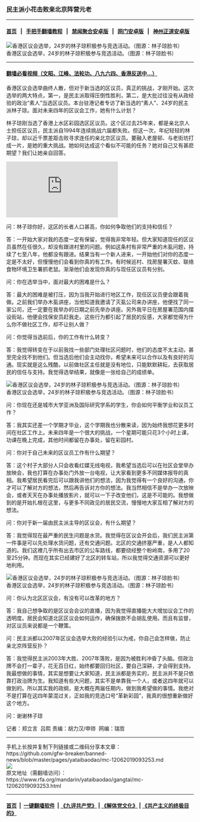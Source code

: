 ### 民主派小花击败亲北京阵营元老 
------------------------

#### [首页](https://github.com/gfw-breaker/banned-news/blob/master/README.md) &nbsp;&nbsp;|&nbsp;&nbsp; [手把手翻墙教程](https://github.com/gfw-breaker/guides/wiki) &nbsp;&nbsp;|&nbsp;&nbsp; [禁闻聚合安卓版](https://github.com/gfw-breaker/bn-android) &nbsp;&nbsp;|&nbsp;&nbsp; [网门安卓版](https://github.com/oGate2/oGate) &nbsp;&nbsp;|&nbsp;&nbsp; [神州正道安卓版](https://github.com/SzzdOgate/update) 



<div id="headerimg">
 <img alt="香港区议会选举，24岁的林子琼积极参与竞选活动。（图源：林子琼脸书） " src="https://www.rfa.org/mandarin/yataibaodao/gangtai/mc-12062019093253.html/21764830_287717498396755_6003724300484935856_n.jpg/@@images/2e9c8049-f6b5-42c4-9f92-ed844079fd97.jpeg" title="香港区议会选举，24岁的林子琼积极参与竞选活动。（图源：林子琼脸书） "/>
 <div id="headerimgcontents">
  <div id="headerimgcaption">
   <span>
    香港区议会选举，24岁的林子琼积极参与竞选活动。（图源：林子琼脸书）
   </span>
   <!-- zoomattribute -->
  </div>
  <!-- headerimgcaption -->
 </div>
 <!-- headerimagecontents -->
</div>

<hr/>


#### [翻墙必看视频（文昭、江峰、法轮功、八九六四、香港反送中...）](https://github.com/gfw-breaker/banned-news/blob/master/pages/link3.md)

<div id="storytext">
 <div>
  <div class="slot_header">
  </div>
 </div>
 <p>
 </p>
 <p class="ydp3f11761emsonormal">
  香港区议会选举曲终人散，但对于新当选的区议员，真正的挑战，才刚开始。这次选举的两大特点，第一，是民主派取得压倒性胜利，第二，是大批过往没有从政经验的政治“素人”当选区议员。本台驻港记者专访了新当选的“素人”、24岁的民主派林子琼。面对未来四年的区议会工作，她有什么计划？
 </p>
 <p class="ydp3f11761emsonormal">
  林子琼刚当选了香港上水区彩园选区区议员。这个区过去25年来，都是亲北京人士担任区议员，民主派自1994年连续挑战六届都失败。但这一次，年纪轻轻的林子琼，却以近千票差距击败寻求连任的亲北京区议员。要融入老屋邨、与老街坊打成一片，是她的重大挑战。她如何达成这个看似不可能的任务？她对自己又有甚麽期望？我们让她亲自回答。
 </p>
 <p class="ydp3f11761emsonormal">
 </p>
 <p class="ydp3f11761emsonormal">
 </p>
 <p class="ydp3f11761emsonormal">
  <div id="story_inline_kaltura">
   <div class="videoWrapper">
    <iframe allow="autoplay *; fullscreen *; encrypted-media *" frameborder="0" id="kaltura_player_1561484210" src="https://cdnapisec.kaltura.com/p/1251832/sp/125183200/embedIframeJs/uiconf_id/44301381/partner_id/1251832?iframeembed=true&amp;playerId=kaltura_player_1561651056&amp;entry_id=1_5stc0wmz">
    </iframe>
   </div>
  </div>
 </p>
 <p class="ydp3f11761emsonormal">
 </p>
 <p class="ydp3f11761emsonormal">
  问：林子琼你好，这区的长者人口甚高，你如何争取他们的支持和信任？
 </p>
 <p class="ydp3f11761emsonormal">
  答：一开始大家对我的态度一定有保留，觉得我非常年轻。但大家知道现任的区议员虽然在任很久，却没有跟进村里的问题。例如这条村有非常严重的木虱问题，持续了七至八年，他都没有跟进。结果当有一个新人进来，一开始他们对你的态度一定是不太好，但慢慢他们会看到你真的有工作。有时候巡村、找房屋署灭蚊、联络食物环境卫生署抓老鼠。渐渐他们会发现你真的与现任区议员有分别。
 </p>
 <p class="ydp3f11761emsonormal">
  问：你在选举当中，面对最大的困难是什么？
 </p>
 <p class="ydp3f11761emsonormal">
  答：最大的困难是被打压，因为当我开始进行地区工作，现任区议员便会跟着我做。之前我们举办木虱讲座，当他知道我邀请了灭虱公司来办讲座，他便找了同一家公司，还一定要在我举办的日期之前先举办讲座。另外我平日在房屋署范围内摆设街站，他便会找保安员赶我走。这些行为都引起了居民的反感，大家都觉得为什么你不做社区工作，却不让别人做？
 </p>
 <p class="ydp3f11761emsonormal">
  问：你觉得当选前后，你的工作有什么转变？
 </p>
 <p class="ydp3f11761emsonormal">
  答：我觉得转变在于以前我找一些部门处理社区问题时，他们的态度不太主动，甚至完全找不到他们。但当选后他们会主动找你，希望未来可以合作以及有良好的沟通。现实就是这么残酷，以前做社区主任就是没有地位，只能默默耕耘，去获取居民的信任与支持。我觉得选举结果，就像是一张给自己的成绩单。
 </p>
 <p class="ydp3f11761emsonormal">
 </p>
 <p class="ydp3f11761emsonormal">
  <div class="image-inline captioned" style="width:960px;">
   <div style="width:960px;">
    <img alt="香港区议会选举，24岁的林子琼积极参与竞选活动。（图源：林子琼脸书） " src="https://www.rfa.org/mandarin/yataibaodao/gangtai/mc-12062019093253.html/21761662_284827272019111_6552474295366079993_n.jpg" title="香港区议会选举，24岁的林子琼积极参与竞选活动。（图源：林子琼脸书） "/>
   </div>
   <div class="image-caption">
    <span style="width:960px;">
     香港区议会选举，24岁的林子琼积极参与竞选活动。（图源：林子琼脸书）
    </span>
    <span class="copyright">
    </span>
   </div>
  </div>
 </p>
 <p class="ydp3f11761emsonormal">
  问：你现在还是城市大学亚洲及国际研究学系的学生，你会如何平衡学业和议员工作？
 </p>
 <p class="ydp3f11761emsonormal">
  答：我其实还差一个学期才毕业，这个学期我也分散来读，因为始终我想花更多时间在社区工作上。未来四年是一个很大的挑战，一个星期可能只花3个小时上课，功课在晚上完成，其他时间都留在办事处，留在彩园村。
 </p>
 <p class="ydp3f11761emsonormal">
  问：你对于自己未来的区议员工作有什么期望？
 </p>
 <p class="ydp3f11761emsonormal">
  答：这个村子大部分人只会收看红媒无线电视，我希望当选后可以在社区会堂举办放映会，我也打算在办事处门外放一台电视，让大家看到更多不同媒体报导的真相。我希望居民看完后可以跟我讲他们的想法，因为我觉得有一个良好的沟通，你才可以了解对方的想法，然后再告诉对方你的想法。我当然相信不是举办一次放映会，或者天天在办事处播放影片，就可以一下子改变他们，这是不可能的。我想做到的是开始扎根在这里，与更多不同政见的居民交流，慢慢地大家互相了解对方的想法。
 </p>
 <p class="ydp3f11761emsonormal">
  问：你对于新一届由民主派主导的区议会，有什么期望？
 </p>
 <p class="ydp3f11761emsonormal">
  答：我觉得现在最严重的民生问题是水货。我觉得在区议会开会后，我们民主派第一件事是可以先处理水货问题，还有交通问题。北区的交通挤塞严重，是人人都知道的。我们这裡几乎所有出去市区的公车路线，都要绕经整个粉岭南，多用了20至25分钟。而现在其实已经建好了北区的转车站，所以我觉得交通资源可以更好地利用。
 </p>
 <p class="ydp3f11761emsonormal">
 </p>
 <p class="ydp3f11761emsonormal">
  <div class="image-inline captioned" style="width:960px;">
   <div style="width:960px;">
    <img alt="香港区议会选举，24岁的林子琼积极参与竞选活动。（图源：林子琼脸书） " src="https://www.rfa.org/mandarin/yataibaodao/gangtai/mc-12062019093253.html/22046019_287717248396780_5935569292730609167_n.jpg" title="香港区议会选举，24岁的林子琼积极参与竞选活动。（图源：林子琼脸书） "/>
   </div>
   <div class="image-caption">
    <span style="width:960px;">
     香港区议会选举，24岁的林子琼积极参与竞选活动。（图源：林子琼脸书）
    </span>
    <span class="copyright">
    </span>
   </div>
  </div>
 </p>
 <p class="ydp3f11761emsonormal">
  问：你认为北区区议会，有没有可以改革的地方？
 </p>
 <p class="ydp3f11761emsonormal">
  答：我自己想争取的是区议会会议的直播，因为我觉得直播能大大增加议会工作的透明度。居民会知道北区区议会如何运作，确保拨款不会胡乱使用。而且有监督，对区议员来说都是一个鞭策。
 </p>
 <p class="ydp3f11761emsonormal">
  问：民主派都以2007年区议会选举大败的经验引以为戒，你自己会怎样做，防止亲北京阵营反扑？
 </p>
 <p class="ydp3f11761emsonormal">
  答：我觉得民主派2003年大胜、2007年落败，是因为被胜利冲昏了头脑。但政治牌不会打一辈子，花无百日红，始终都要回归社区，要自己深耕，才会得到支持。我最想做的事情，其实是想要让大家知道，民主派都是务实的，民主派并不是只依靠打政治牌为生。我知道有些大问题，其实不是单靠我一个人，或者这四年就可以做到的。所以其实我的政纲，是大概在两届任期内，做到我希望做的事情。我绝对不是打算在这四年蒙混过关，正如我的竞选口号“革新彩园”，我真的很想重新做好这个地方。
 </p>
 <p class="ydp3f11761emsonormal">
  问：谢谢林子琼
 </p>
 <p class="ydp3f11761emsonormal">
 </p>
 <p>
  记者：郑立言  吕熙 责编：胡力汉/申铧  网编：瑞哲
 </p>
</div>

<hr/>
手机上长按并复制下列链接或二维码分享本文章：<br/>
https://github.com/gfw-breaker/banned-news/blob/master/pages/yataibaodao/mc-12062019093253.md <br/>
<a href='https://github.com/gfw-breaker/banned-news/blob/master/pages/yataibaodao/mc-12062019093253.md'><img src='https://github.com/gfw-breaker/banned-news/blob/master/pages/yataibaodao/mc-12062019093253.md.png'/></a> <br/>
原文地址（需翻墙访问）：https://www.rfa.org/mandarin/yataibaodao/gangtai/mc-12062019093253.html


------------------------
#### [首页](https://github.com/gfw-breaker/banned-news/blob/master/README.md) &nbsp;|&nbsp; [一键翻墙软件](https://github.com/gfw-breaker/nogfw/blob/master/README.md) &nbsp;| [《九评共产党》](https://github.com/gfw-breaker/9ping.md/blob/master/README.md#九评之一评共产党是什么) | [《解体党文化》](https://github.com/gfw-breaker/jtdwh.md/blob/master/README.md) | [《共产主义的终极目的》](https://github.com/gfw-breaker/gczydzjmd.md/blob/master/README.md)


<img src='http://gfw-breaker.win/banned-news/pages/yataibaodao/mc-12062019093253.md' width='0px' height='0px'/>